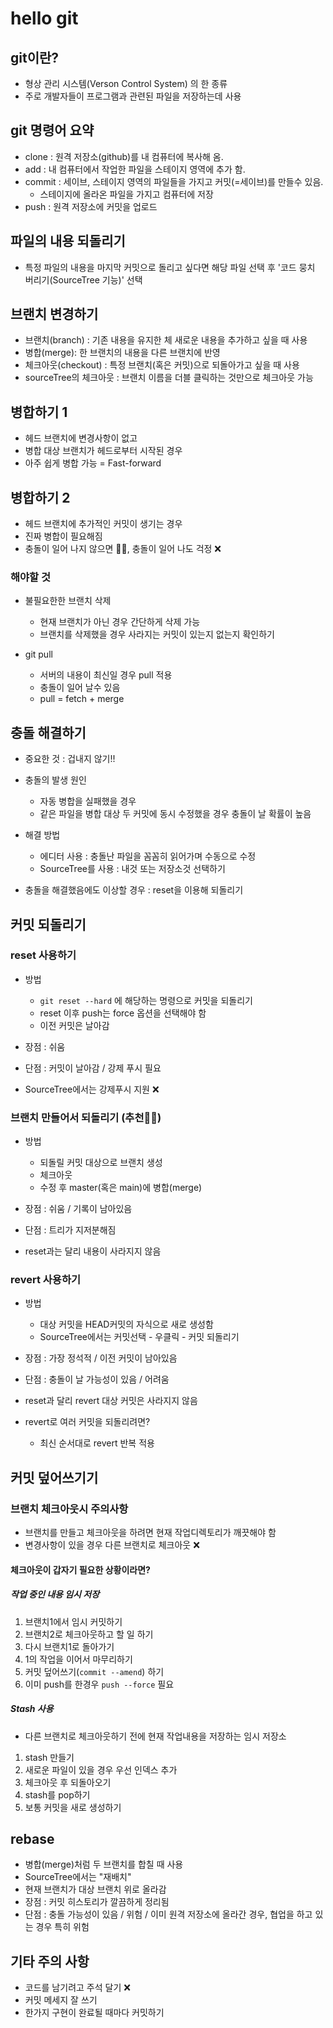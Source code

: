 # hello git

## git이란?

- 형상 관리 시스템(Verson Control System) 의 한 종류
- 주로 개발자들이 프로그램과 관련된 파일을 저장하는데 사용

## git 명령어 요약

- clone : 원격 저장소(github)를 내 컴퓨터에 복사해 옴.
- add : 내 컴퓨터에서 작업한 파일을 스테이지 영역에 추가 함.
- commit : 세이브, 스테이지 영역의 파일들을 가지고 커밋(=세이브)를 만들수 있음. 
    - 스테이지에 올라온 파일을 가지고 컴퓨터에 저장
- push : 원격 저장소에 커밋을 업로드

## 파일의 내용 되돌리기

- 특정 파일의 내용을 마지막 커밋으로 돌리고 싶다면 해당 파일 선택 후 '코드 뭉치 버리기(SourceTree 기능)' 선택

## 브랜치 변경하기

- 브랜치(branch) : 기존 내용을 유지한 체 새로운 내용을 추가하고 싶을 때 사용
- 병합(merge): 한 브랜치의 내용을 다른 브랜치에 반영
- 체크아웃(checkout) : 특정 브랜치(혹은 커밋)으로 되돌아가고 싶을 때 사용
- sourceTree의 체크아웃 : 브랜치 이름을 더블 클릭하는 것만으로 체크아웃 가능

## 병합하기 1

- 헤드 브랜치에 변경사항이 없고
- 병합 대상 브랜치가 헤드로부터 시작된 경우
- 아주 쉽게 병합 가능 = Fast-forward

## 병합하기 2

- 헤드 브랜치에 추가적인 커밋이 생기는 경우
- 진짜 병합이 필요해짐
- 충돌이 일어 나지 않으면 👍🏻, 충돌이 일어 나도 걱정 ❌

### 해야할 것

- 불필요한한 브랜치 삭제 
    - 현재 브랜치가 아닌 경우 간단하게 삭제 가능
    - 브랜치를 삭제했을 경우 사라지는 커밋이 있는지 없는지 확인하기
    
- git pull
    - 서버의 내용이 최신일 경우 pull 적용
    - 충돌이 일어 날수 있음
    - pull = fetch + merge

## 충돌 해결하기

- 중요한 것 : 겁내지 않기!!
- 충돌의 발생 원인
    - 자동 병합을 실패했을 경우
    - 같은 파일을 병합 대상 두 커밋에 동시 수정했을 경우 충돌이 날 확률이 높음

- 해결 방법
    - 에디터 사용 : 충돌난 파일을 꼼꼼히 읽어가며 수동으로 수정
    - SourceTree를 사용 : 내것 또는 저장소것 선택하기

- 충돌을 해결했음에도 이상할 경우 : reset을 이용해 되돌리기


## 커밋 되돌리기

### reset 사용하기

- 방법
    - `git reset --hard` 에 해당하는 명령으로 커밋을 되돌리기
    - reset 이후 push는 force 옵션을 선택해야 함
    - 이전 커밋은 날아감

- 장점 : 쉬움
- 단점 : 커밋이 날아감 / 강제 푸시 필요
- SourceTree에서는 강제푸시 지원 ❌

### 브랜치 만들어서 되돌리기 (추천👍🏻)

- 방법
    - 되돌릴 커밋 대상으로 브랜치 생성
    - 체크아웃
    - 수정 후 master(혹은 main)에 병합(merge)

- 장점 : 쉬움 / 기록이 남아있음
- 단점 : 트리가 지저분해짐
- reset과는 달리 내용이 사라지지 않음

### revert 사용하기

- 방법
    - 대상 커밋을 HEAD커밋의 자식으로 새로 생성함
    - SourceTree에서는 커밋선택 - 우클릭 - 커밋 되돌리기

- 장점 : 가장 정석적 / 이전 커밋이 남아있음
- 단점 : 충돌이 날 가능성이 있음 / 어려움
- reset과 달리 revert 대상 커밋은 사라지지 않음
- revert로 여러 커밋을 되돌리려면?
    - 최신 순서대로 revert 반복 적용

## 커밋 덮어쓰기기

### 브랜치 체크아웃시 주의사항

- 브랜치를 만들고 체크아웃을 하려면 현재 작업디렉토리가 깨끗해야 함  
- 변경사항이 있을 경우 다른 브랜치로 체크아웃 ❌  

#### 체크아웃이 갑자기 필요한 상황이라면?

##### 작업 중인 내용 임시 저장

1. 브랜치1에서 임시 커밋하기  
2. 브랜치2로 체크아웃하고 할 일 하기  
3. 다시 브랜치1로 돌아가기  
4. 1의 작업을 이어서 마무리하기  
5. 커밋 덮어쓰기(`commit --amend`) 하기  
6. 이미 push를 한경우 `push --force` 필요

##### Stash 사용

- 다른 브랜치로 체크아웃하기 전에 현재 작업내용을 저장하는 임시 저장소

1. stash 만들기  
2. 새로운 파일이 있을 경우 우선 인덱스 추가  
3. 체크아웃 후 되돌아오기  
4. stash를 pop하기  
5. 보통 커밋을 새로 생성하기

## rebase

- 병합(merge)처럼 두 브랜치를 합칠 때 사용
- SourceTree에서는 "재배치"
- 현재 브랜치가 대상 브랜치 위로 올라감
- 장점 : 커밋 히스토리가 깔끔하게 정리됨
- 단점 : 충돌 가능성이 있음 / 위험 / 이미 원격 저장소에 올라간 경우, 협업을 하고 있는 경우 특히 위험

## 기타 주의 사항

- 코드를 남기려고 주석 달기 ❌  
- 커밋 메세지 잘 쓰기
- 한가지 구현이 완료될 때마다 커밋하기
